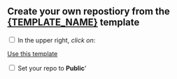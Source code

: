 
## Create your own repostiory from the [{TEMPLATE_NAME}]({TEMPLATE_URL}) template

<input type="checkbox">  In the upper right, _click on_: <div class = "github_button"> <a href="https://github.com/new?template_name={TEMPLATE_NAME}"> Use this template</a></div>

<input type="checkbox">  Set your repo to **Public**'
